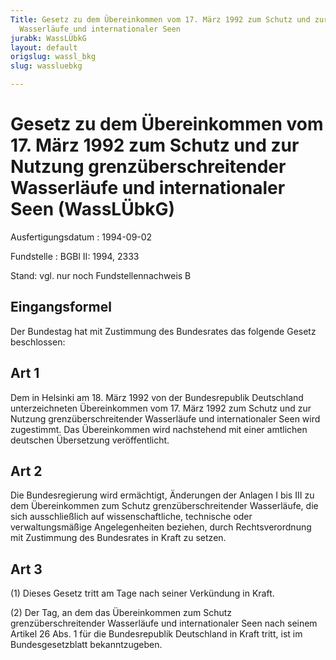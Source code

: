 ```yaml
---
Title: Gesetz zu dem Übereinkommen vom 17. März 1992 zum Schutz und zur Nutzung grenzüberschreitender
  Wasserläufe und internationaler Seen
jurabk: WassLÜbkG
layout: default
origslug: wassl_bkg
slug: wassluebkg

---
```


# Gesetz zu dem Übereinkommen vom 17. März 1992 zum Schutz und zur Nutzung grenzüberschreitender Wasserläufe und internationaler Seen (WassLÜbkG)

Ausfertigungsdatum
:   1994-09-02

Fundstelle
:   BGBl II: 1994, 2333

Stand: vgl. nur noch Fundstellennachweis B


## Eingangsformel

Der Bundestag hat mit Zustimmung des Bundesrates das folgende Gesetz
beschlossen:


## Art 1

Dem in Helsinki am 18. März 1992 von der Bundesrepublik Deutschland
unterzeichneten Übereinkommen vom 17. März 1992 zum Schutz und zur
Nutzung grenzüberschreitender Wasserläufe und internationaler Seen
wird zugestimmt. Das Übereinkommen wird nachstehend mit einer
amtlichen deutschen Übersetzung veröffentlicht.


## Art 2

Die Bundesregierung wird ermächtigt, Änderungen der Anlagen I bis III
zu dem Übereinkommen zum Schutz grenzüberschreitender Wasserläufe, die
sich ausschließlich auf wissenschaftliche, technische oder
verwaltungsmäßige Angelegenheiten beziehen, durch Rechtsverordnung mit
Zustimmung des Bundesrates in Kraft zu setzen.


## Art 3

(1) Dieses Gesetz tritt am Tage nach seiner Verkündung in Kraft.

(2) Der Tag, an dem das Übereinkommen zum Schutz grenzüberschreitender
Wasserläufe und internationaler Seen nach seinem Artikel 26 Abs. 1 für
die Bundesrepublik Deutschland in Kraft tritt, ist im
Bundesgesetzblatt bekanntzugeben.

